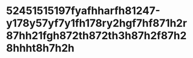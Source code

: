 # 52451515197fyafhharfh81247-y178y57yf7y1fh178ry2hgf7hf871h2r87hh21fgh872th872th3h87h2f87h28hhht8h7h2h
